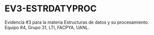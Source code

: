 # EV3-ESTRDATYPROC
Evidencia #3 para la materia Estructuras de datos y su procesamiento. Equipo #4, Grupo 31, LTI, FACPYA, UANL.
